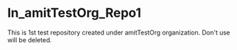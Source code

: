 # In_amitTestOrg_Repo1
This is 1st test repository created under amitTestOrg organization. Don't use will be deleted.
